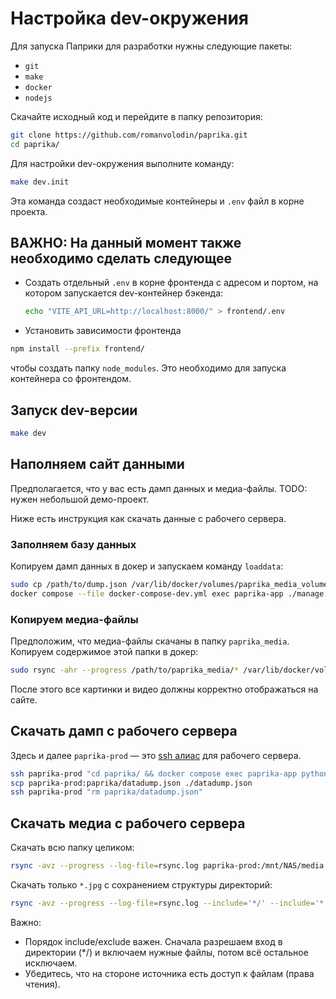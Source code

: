 # Настройка dev-окружения

Для запуска Паприки для разработки нужны следующие пакеты:

- `git`
- `make`
- `docker`
- `nodejs`

Скачайте исходный код и перейдите в папку репозитория:

```bash
git clone https://github.com/romanvolodin/paprika.git
cd paprika/
```

Для настройки dev-окружения выполните команду:

```bash
make dev.init
```

Эта команда создаст необходимые контейнеры и `.env` файл в корне проекта.

## ВАЖНО: На данный момент также необходимо сделать следующее

- Создать отдельный `.env` в корне фронтенда с адресом и портом, на котором запускается dev-контейнер бэкенда:

  ```bash
  echo "VITE_API_URL=http://localhost:8000/" > frontend/.env
  ```

- Установить зависимости фронтенда

```bash
npm install --prefix frontend/
```

чтобы создать папку `node_modules`. Это необходимо для запуска контейнера со фронтендом.

## Запуск dev-версии

```bash
make dev
```

## Наполняем сайт данными

Предполагается, что у вас есть дамп данных и медиа-файлы. TODO: нужен небольшой демо-проект.

Ниже есть инструкция как скачать данные с рабочего сервера.

### Заполняем базу данных

Копируем дамп данных в докер и запускаем команду `loaddata`:

```bash
sudo cp /path/to/dump.json /var/lib/docker/volumes/paprika_media_volume/_data
docker compose --file docker-compose-dev.yml exec paprika-app ./manage.py loaddata media/dump.json
```

### Копируем медиа-файлы

Предположим, что медиа-файлы скачаны в папку `paprika_media`. Копируем содержимое этой папки в докер:

```bash
sudo rsync -ahr --progress /path/to/paprika_media/* /var/lib/docker/volumes/paprika_media_volume/_data
```

После этого все картинки и видео должны корректно отображаться на сайте.

## Скачать дамп с рабочего сервера

Здесь и далее `paprika-prod` — это [ssh алиас](../admin/ssh-alias.md) для рабочего сервера.

```bash
ssh paprika-prod "cd paprika/ && docker compose exec paprika-app python manage.py dumpdata --exclude=contenttypes --exclude=auth.permission > datadump.json"
scp paprika-prod:paprika/datadump.json ./datadump.json
ssh paprika-prod "rm paprika/datadump.json"
```

## Скачать медиа с рабочего сервера

Скачать всю папку целиком:

```bash
rsync -avz --progress --log-file=rsync.log paprika-prod:/mnt/NAS/media .
```

Скачать только `*.jpg` с сохранением структуры директорий:

```bash
rsync -avz --progress --log-file=rsync.log --include='*/' --include='*.jpg' --exclude='*' paprika-prod:/mnt/NAS/media .
```

Важно:

- Порядок include/exclude важен. Сначала разрешаем вход в директории (\*/) и включаем нужные файлы, потом всё остальное исключаем.
- Убедитесь, что на стороне источника есть доступ к файлам (права чтения).
